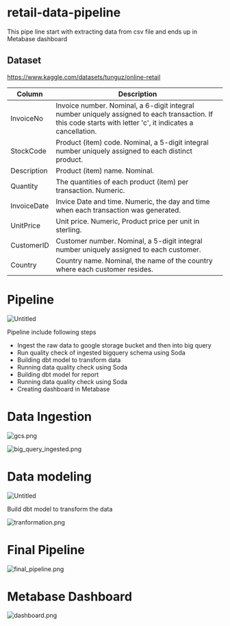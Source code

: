 # retail-data-pipeline

This pipe line start with extracting data from csv file and ends up in Metabase dashboard

## **Dataset**

https://www.kaggle.com/datasets/tunguz/online-retail

| Column | Description |
| --- | --- |
| InvoiceNo | Invoice number. Nominal, a 6-digit integral number uniquely assigned to each transaction. If this code starts with letter 'c', it indicates a cancellation. |
| StockCode | Product (item) code. Nominal, a 5-digit integral number uniquely assigned to each distinct product. |
| Description | Product (item) name. Nominal. |
| Quantity | The quantities of each product (item) per transaction. Numeric. |
| InvoiceDate | Invice Date and time. Numeric, the day and time when each transaction was generated. |
| UnitPrice | Unit price. Numeric, Product price per unit in sterling. |
| CustomerID | Customer number. Nominal, a 5-digit integral number uniquely assigned to each customer. |
| Country | Country name. Nominal, the name of the country where each customer resides. |

# Pipeline

![Untitled](https://prod-files-secure.s3.us-west-2.amazonaws.com/38742935-7215-491c-ba2e-cf11716bbce7/344ba11b-50ae-4a6c-92ab-3cf8cd1c4490/Untitled.png)

Pipeline include following steps 

- Ingest the raw data to google storage bucket and then into big query
- Run quality check of ingested bigquery schema using Soda
- Building dbt model to transform data
- Running data quality check using Soda
- Building dbt model for report
- Running data quality check using Soda
- Creating dashboard in Metabase

# Data Ingestion

![gcs.png](https://prod-files-secure.s3.us-west-2.amazonaws.com/38742935-7215-491c-ba2e-cf11716bbce7/55eb5d18-0a24-40d0-8806-48669a309e6d/gcs.png)

![big_query_ingested.png](https://prod-files-secure.s3.us-west-2.amazonaws.com/38742935-7215-491c-ba2e-cf11716bbce7/62c79fa0-8fbc-4939-b069-1b35b5545c4d/big_query_ingested.png)

# Data modeling

![Untitled](https://prod-files-secure.s3.us-west-2.amazonaws.com/38742935-7215-491c-ba2e-cf11716bbce7/3e384b7a-a141-40ba-99b7-390fe8be7ef3/Untitled.png)

Build dbt model to transform the data

![tranformation.png](https://prod-files-secure.s3.us-west-2.amazonaws.com/38742935-7215-491c-ba2e-cf11716bbce7/d9294aaa-a57a-4139-8941-18b33ba8a8cb/tranformation.png)

# Final Pipeline

![final_pipeline.png](https://prod-files-secure.s3.us-west-2.amazonaws.com/38742935-7215-491c-ba2e-cf11716bbce7/78c10b9d-8b21-470d-acef-948c333b9e85/final_pipeline.png)

# Metabase Dashboard

![dashboard.png](https://prod-files-secure.s3.us-west-2.amazonaws.com/38742935-7215-491c-ba2e-cf11716bbce7/d1236499-f925-436d-b038-1b0377f58e5e/dashboard.png)
